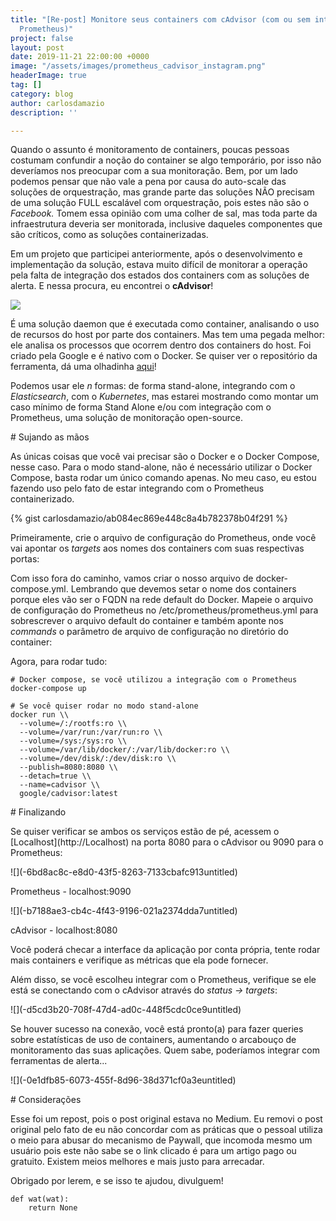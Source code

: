 ```yaml
---
title: "[Re-post] Monitore seus containers com cAdvisor (com ou sem integração do
  Prometheus)"
project: false
layout: post
date: 2019-11-21 22:00:00 +0000
image: "/assets/images/prometheus_cadvisor_instagram.png"
headerImage: true
tag: []
category: blog
author: carlosdamazio
description: ''

---
```

Quando o assunto é monitoramento de containers, poucas pessoas costumam confundir a noção do container se algo temporário, por isso não deveríamos nos preocupar com a sua monitoração. Bem, por um lado podemos pensar que não vale a pena por causa do auto-scale das soluções de orquestração, mas grande parte das soluções NÃO precisam de uma solução FULL escalável com orquestração, pois estes não são o _Facebook._ Tomem essa opinião com uma colher de sal, mas toda parte da infraestrutura deveria ser monitorada, inclusive daqueles componentes que são críticos, como as soluções containerizadas.

Em um projeto que participei anteriormente, após o desenvolvimento e implementação da solução, estava muito difícil de monitorar a operação pela falta de integração dos estados dos containers com as soluções de alerta. E nessa procura, eu encontrei o **cAdvisor**!

![](https://github.com/google/cadvisor/raw/master/logo.png)

É uma solução daemon que é executada como container, analisando o uso de recursos do host por parte dos containers. Mas tem uma pegada melhor: ele analisa os processos que ocorrem dentro dos containers do host. Foi criado pela Google e é nativo com o Docker. Se quiser ver o repositório da ferramenta, dá uma olhadinha [aqui](https://github.com/google/cadvisor)!

Podemos usar ele _n_ formas: de forma stand-alone, integrando com o _Elasticsearch_, com o _Kubernetes_, mas estarei mostrando como montar um caso mínimo de forma Stand Alone e/ou com integração com o Prometheus, uma solução de monitoração open-source.

\# Sujando as mãos

As únicas coisas que você vai precisar são o Docker e o Docker Compose, nesse caso. Para o modo stand-alone, não é necessário utilizar o Docker Compose, basta rodar um único comando apenas. No meu caso, eu estou fazendo uso pelo fato de estar integrando com o Prometheus containerizado.

{% gist carlosdamazio/ab084ec869e448c8a4b782378b04f291 %}

Primeiramente, crie o arquivo de configuração do Prometheus, onde você vai apontar os _targets_ aos nomes dos containers com suas respectivas portas:

Com isso fora do caminho, vamos criar o nosso arquivo de docker-compose.yml. Lembrando que devemos setar o nome dos containers porque eles vão ser o FQDN na rede default do Docker. Mapeie o arquivo de configuração do Prometheus no /etc/prometheus/prometheus.yml para sobrescrever o arquivo default do container e também aponte nos _commands_ o parâmetro de arquivo de configuração no diretório do container:

    

Agora, para rodar tudo:

    # Docker compose, se você utilizou a integração com o Prometheus
    docker-compose up
    
    # Se você quiser rodar no modo stand-alone
    docker run \\
      --volume=/:/rootfs:ro \\
      --volume=/var/run:/var/run:ro \\
      --volume=/sys:/sys:ro \\
      --volume=/var/lib/docker/:/var/lib/docker:ro \\
      --volume=/dev/disk/:/dev/disk:ro \\
      --publish=8080:8080 \\
      --detach=true \\
      --name=cadvisor \\
      google/cadvisor:latest

\# Finalizando

Se quiser verificar se ambos os serviços estão de pé, acessem o \[Localhost\](http://Localhost) na porta 8080 para o cAdvisor ou 9090 para o Prometheus:

!\[\](-6bd8ac8c-e8d0-43f5-8263-7133cbafc913untitled)

Prometheus - localhost:9090

!\[\](-b7188ae3-cb4c-4f43-9196-021a2374dda7untitled)

cAdvisor - localhost:8080

Você poderá checar a interface da aplicação por conta própria, tente rodar mais containers e verifique as métricas que ela pode fornecer.

Além disso, se você escolheu integrar com o Prometheus, verifique se ele está se conectando com o cAdvisor através do _status → targets_:

!\[\](-d5cd3b20-708f-47d4-ad0c-448f5cdc0ce9untitled)

Se houver sucesso na conexão, você está pronto(a) para fazer queries sobre estatísticas de uso de containers, aumentando o arcabouço de monitoramento das suas aplicações. Quem sabe, poderíamos integrar com ferramentas de alerta...

!\[\](-0e1dfb85-6073-455f-8d96-38d371cf0a3euntitled)

\# Considerações

Esse foi um repost, pois o post original estava no Medium. Eu removi o post original pelo fato de eu não concordar com as práticas que o pessoal utiliza o meio para abusar do mecanismo de Paywall, que incomoda mesmo um usuário pois este não sabe se o link clicado é para um artigo pago ou gratuito. Existem meios melhores e mais justo para arrecadar.

Obrigado por lerem, e se isso te ajudou, divulguem!

    def wat(wat):
    	return None